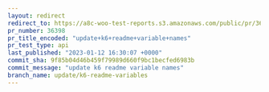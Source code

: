 ```yaml
---
layout: redirect
redirect_to: https://a8c-woo-test-reports.s3.amazonaws.com/public/pr/36398/api/index.html
pr_number: 36398
pr_title_encoded: "update+k6+readme+variable+names"
pr_test_type: api
last_published: "2023-01-12 16:30:07 +0000"
commit_sha: 9f85b04d46b459f79989d660f9bc1becfed6983b
commit_message: "update k6 readme variable names"
branch_name: update/k6-readme-variables
---
```

